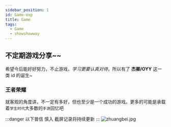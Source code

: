 ```yaml
---
sidebar_position: 1
id: Game-exp
title: Game
tags:
  - Game
  - showshowway
---
```


## 不定期游戏分享~~

希望今后能好好努力，不止游戏，_学习更要认真对待_，所以有了 **杰卿/OYY** 这一类 id 的诞生~

### 王者荣耀

就客观的角度讲，不一定有多好，但也至少是一个成功的游戏。更多的可能是承载着`学生时代`大多数的`手游`回忆吧

:::danger 以下普信 慎入
截屏记录将持续更新
:::
![zhuangbei.jpg](https://jcqn.oss-cn-beijing.aliyuncs.com/img_blog/zb.jpg)
